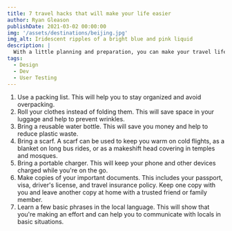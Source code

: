 ```yaml
---
title: 7 travel hacks that will make your life easier
author: Ryan Gleason
publishDate: 2021-03-02 00:00:00
img: '/assets/destinations/beijing.jpg'
img_alt: Iridescent ripples of a bright blue and pink liquid
description: |
  With a little planning and preparation, you can make your travel life much easier. By following these tips, you can save time, money, and stress.
tags:
  - Design
  - Dev
  - User Testing
---
```

1. Use a packing list. This will help you to stay organized and avoid overpacking.
2. Roll your clothes instead of folding them. This will save space in your luggage and help to prevent wrinkles.
3. Bring a reusable water bottle. This will save you money and help to reduce plastic waste.
4. Bring a scarf. A scarf can be used to keep you warm on cold flights, as a blanket on long bus rides, or as a makeshift head covering in temples and mosques.
5. Bring a portable charger. This will keep your phone and other devices charged while you're on the go.
6. Make copies of your important documents. This includes your passport, visa, driver's license, and travel insurance policy. Keep one copy with you and leave another copy at home with a trusted friend or family member.
7. Learn a few basic phrases in the local language. This will show that you're making an effort and can help you to communicate with locals in basic situations.